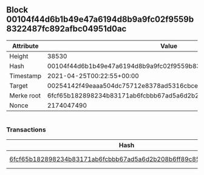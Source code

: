 ## Block 00104f44d6b1b49e47a6194d8b9a9fc02f9559b8322487fc892afbc04951d0ac

Attribute | Value
--- | ---
Height | 38530
Hash | 00104f44d6b1b49e47a6194d8b9a9fc02f9559b8322487fc892afbc04951d0ac
Timestamp | 2021-04-25T00:22:55+00:00
Target | 00254142f49eaaa504dc75712e8378ad5316cbcead634704b3734b6271167cc4
Merke root | 6fcf65b182898234b83171ab6fcbbb67ad5a6d2b208b6ff89c85b974f3cd40dc
Nonce | 2174047490

```

```

### Transactions

Hash | Amount
--- | ---
[6fcf65b182898234b83171ab6fcbbb67ad5a6d2b208b6ff89c85b974f3cd40dc](6fcf65b182898234b83171ab6fcbbb67ad5a6d2b208b6ff89c85b974f3cd40dc.md) | 10.00000000 SKEPTI 
